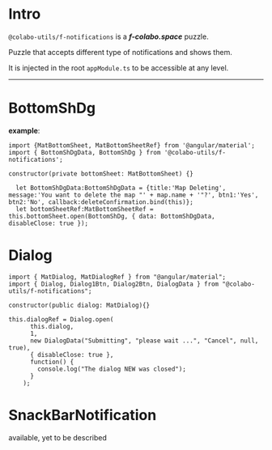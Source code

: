 # Intro

`@colabo-utils/f-notifications` is a **_f-colabo.space_** puzzle.

Puzzle that accepts different type of notifications and shows them.

It is injected in the root `appModule.ts` to be accessible at any level.

---

# BottomShDg

**example**:

```
import {MatBottomSheet, MatBottomSheetRef} from '@angular/material';
import { BottomShDgData, BottomShDg } from '@colabo-utils/f-notifications';

constructor(private bottomSheet: MatBottomSheet) {}

  let BottomShDgData:BottomShDgData = {title:'Map Deleting', message:'You want to delete the map "' + map.name + '"?', btn1:'Yes', btn2:'No', callback:deleteConfirmation.bind(this)};
  let bottomSheetRef:MatBottomSheetRef = this.bottomSheet.open(BottomShDg, { data: BottomShDgData, disableClose: true });
```

# Dialog

```
import { MatDialog, MatDialogRef } from "@angular/material";
import { Dialog, Dialog1Btn, Dialog2Btn, DialogData } from "@colabo-utils/f-notifications";

constructor(public dialog: MatDialog){}

this.dialogRef = Dialog.open(
      this.dialog,
      1,
      new DialogData("Submitting", "please wait ...", "Cancel", null, true),
      { disableClose: true },
      function() {
        console.log("The dialog NEW was closed");
      }
    );
```



# SnackBarNotification

available, yet to be described